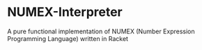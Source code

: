 # NUMEX-Interpreter
A pure functional implementation of NUMEX (Number Expression Programming Language) written in Racket
